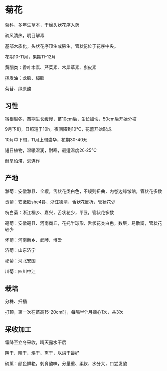 # 菊花

菊科，多年生草本，干燥头状花序入药

疏风清热，明目解毒

基部木质化，头状花序顶生或腋生，管状花位于花序中央。

花期10-11月，果期11-12月

黄酮类：香叶木素、芹菜素、木犀草素、槲皮素

挥发油：龙脑、樟脑

菊苷、绿原酸

## 习性

宿根越冬，苗期生长缓慢，苗10cm后，生长加快，50cm后开始分枝

9月下旬，日照短于10h，夜间降到10℃，花蕾开始形成

10月中下旬，11月上旬盛华，花期30-40天

短日植物，温暖湿润，耐寒，最适温度20-25℃

耐旱怕涝，忌连作

## 产地

滁菊：安徽滁县、全椒，舌状花类白色，不规则扭曲，内卷边缘皱缩，管状花多数

贡菊：安徽歙she4县，浙江德清，舌状花反折，管状花少

杭白菊：浙江桐乡、嘉兴，舌状花少，平展，管状花多数

亳菊：安徽亳县、河南商丘，花托半球形，舌状花类白色，数层，易散瓣，管状花较少

怀菊：河南新乡、武陟、博爱

济菊：山东济宁

祁菊：河北安国

川菊：四川中江

## 栽培

分株、扦插

打顶，第一次在苗高15-20cm时，每隔半个月摘心1次，共3次

## 采收加工

霜降至立冬采收，晴天露水干后

阴干、晒干、烘干、熏干，以烘干最好

硫薰：颜色鲜艳，刺鼻酸味，分量重、柔软、水分大，口尝发酸